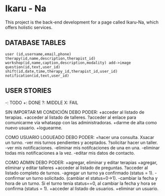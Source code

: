 # Ikaru - Na

This project is the back-end development for a page called Ikaru-Na, which offers holistic services.

## DATABASE TABLES
    user (id,username,email,phone)
    therapy(id,name,description,therapist_id)
    workshop(id,name,caption,description,modality) add->image
    question(id,text,user_id)
    shift(id,date,time,therapy_id,therapist_id,user_id)
    notification(id,text,user_id)

## USER STORIES
-: TODO     +: DONE     ?: MIDDLE       X: FAIL

SIN IMPORTAR MI CONDICIÓN DEBO PODER:
	+acceder al listado de terapias.
	+acceder al listado de talleres.
	?acceder al enlace para comunicarme vía whataspp con las administradoras.
	+darme de alta como nuevo usuario.
	+loguearme.

COMO USUARIO LOGUEADO DEBO PODER:
	+hacer una consulta.
	Xsacar un turno.
	-ver mis turnos pendientes y aceptados.
	?solicitar hacer un taller.
	-ver mis notificaciones.
	-eliminar mis notifcaciones de una en una.
	-eliminar todas mis notificaciones a la vez.
	-editar mis datos de contacto.
	
COMO ADMIN DEBO PODER:
	+agregar, eliminar y editar terapias 
	+agregar, eliminar y editar talleres 
	+acceder al listado de preguntas.
	?acceder al listado completo de turnos.
	-agregar un turno ya confirmado (status = 1).
	-confirmar un turno solicitado. (cambiar el status=0->1).
	-cambiar la fecha y hora de un turno. Si el turno tenía status==0, al cambiar la fecha y hora se confirma (status = 1).
	+acceder al listado de usuarios.
	+eliminar un usuario.